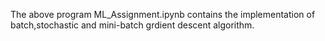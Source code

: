 The above program ML_Assignment.ipynb contains the implementation of batch,stochastic and mini-batch grdient descent algorithm.
